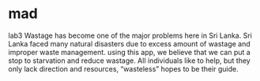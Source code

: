 # mad
lab3
Wastage has become one of the major problems here in Sri Lanka. Sri Lanka faced many natural disasters due to excess amount of wastage and improper waste management. using this app, we believe that we can put a stop to starvation and reduce wastage. All individuals like to help, but they only lack direction and resources, “wasteless” hopes to be their guide.
